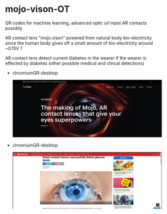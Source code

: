 # mojo-vison-OT

QR codes for machine learning, advanced optic url input AR contacts possibly

AR contact lens "mojo.vison" powered from natural body bio-electricity since the human body gives off a small amount of bio-electricity around ~0.15V ?

AR contact lens detect current diabetes in the wearer if the wearer is effected by diabetes (other possible medical and clincal detections)

* chromiumQR-desktop<p align="center"><img src="https://raw.githubusercontent.com/c4pt000/mojo-vison-OT/main/AR-ot.png" width="800"></p>

* chromiumQR-desktop<p align="center"><img src="https://raw.githubusercontent.com/c4pt000/mojo-vison-OT/main/AR-ot-medical.png" width="800"></p>
